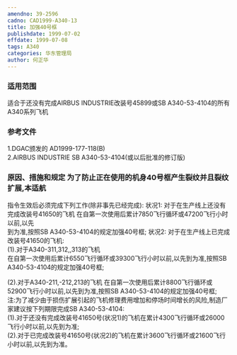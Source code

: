 ```yaml
---
amendno: 39-2596  
cadno: CAD1999-A340-13  
title: 加强40号框  
publishdate: 1999-07-02  
effdate: 1999-07-08  
tags: A340  
categories: 华东管理局  
author: 何正华  
---
```

  
### 适用范围  
适合于还没有完成AIRBUS INDUSTRIE改装号45899或SB A340-53-4104的所有A340系列飞机  
  
<!--more-->  
### 参考文件  
1.DGAC颁发的 AD1999-177-118(B)  
    2.AIRBUS INDUSTRIE SB A340-53-4104(或以后批准的修订版)  
  
### 原因、措施和规定     为了防止正在使用的机身40号框产生裂纹并且裂纹扩展,本适航  
指令生效后必须完成下列工作(除非事先已经完成):     状况1:     对于在生产线上还没有完成改装号41650的飞机     在自第一次使用后累计7850飞行循环或47200飞行小时以前,以先  
到为准,按照SB A340-53-4104的规定加强40号框;     状况2:     对于在生产线上已完成改装号41650的飞机:  
(1).对于A340-311,312,,313的飞机  
    在自第一次使用后累计6550飞行循环或39300飞行小时以前,以先到为准,按照SB A340-53-4104的规定加强40号框;  
  
(2).对于A340-211,-212,213的飞机     在自第一次使用后累计8800飞行循环或52900飞行小时以前,以先到为准,按照SB A340-53-4104的规定加强40号框;  
注:为了减少由于损伤扩展引起的飞机修理费用增加和停场时间增长的风险,制造厂家建议按下列期限完成SB A340-53-4104:  
(1).对于还没有完成改装号41650号(状况1)的飞机在累计4300飞行循环或26000飞行小时以前,以先到为准;  
    (2).对于已完成改装号41650号(状况2)的飞机在累计3600飞行循环或21600飞行小时以前,以先到为准。  
  
